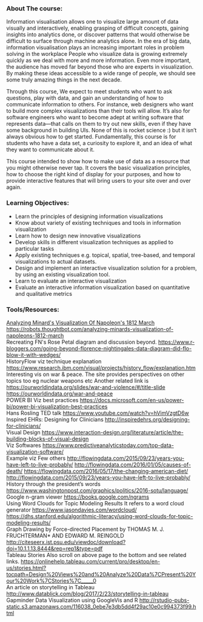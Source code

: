 ### About The course: 
Information visualisation allows one to visualize large amount of data visually and interactively, enabling grasping of difficult concepts, gaining insights into analytics done, or discover patterns that would otherwise be difficult to surface through machine analytics alone.  In the era of big data, information visualisation plays an increasing important roles in problem solving in the workplace   People who visualize data is growing extremely quickly as we deal with more and more information. Even more important, the audience has moved far beyond those who are experts in visualization. By making these ideas accessible to a wide range of people, we should see some truly amazing things in the next decade.

Through this course, We expect to meet students who want to ask questions, play with data, and gain an understanding of how to communicate information to others. For instance, web designers who want to build more complex visualizations than their tools will allow. It’s also for software engineers who want to become adept at writing software that represents data—that calls on them to try out new skills, even if they have some background in building UIs. None of this is rocket science :)  but it isn’t always obvious how to get started. Fundamentally, this course is for students who have a data set, a curiosity to explore it, and an idea of what they want to communicate about it.

This course intended to show how to make use of data as a resource that you might otherwise never tap. It covers the basic visualization principles, how to choose the right kind of display for your purposes, and how to provide interactive features that will bring users to your site over and over again. 


### Learning Objectives:

  - Learn the principles of designing information visualizations
  - Know about variety of existing techniques and tools in information visualization
  - Learn how to design new innovative visualizations
  - Develop skills in different visualization techniques as applied to particular tasks
  - Apply existing techniques e.g. topical, spatial, tree-based, and temporal visualizations to actual datasets.
  - Design and implement an interactive visualization solution for a problem, by using an existing visualization tool.
  - Learn to evaluate an interactive visualization
  - Evaluate an interactive information visualization based on quantitative and qualitative metrics


### Tools/Resources:
[Analyzing Minard's Visualization Of Napoleon's 1812 March](https://github.com/joannecheng/napoleon_analysis)
https://robots.thoughtbot.com/analyzing-minards-visualization-of-napoleons-1812-march 	
Recreating FN's Rose Petal diagram and discussion beyond.
https://www.r-bloggers.com/going-beyond-florence-nightingales-data-diagram-did-flo-blow-it-with-wedges/ 	
HistoryFlow viz technique explanation
https://www.research.ibm.com/visual/projects/history_flow/explanation.htm 	
Interesting vis on war & peace. The site provides perspectives on other topics too eg nuclear weapons etc Another related link is https://ourworldindata.org/slides/war-and-violence/#/title-slide
https://ourworldindata.org/war-and-peace 	
POWER BI Viz best practices
https://docs.microsoft.com/en-us/power-bi/power-bi-visualization-best-practices 	
Hans Rosling TED talk
https://www.youtube.com/watch?v=hVimVzgtD6w 	
Inspired EHRs: Designing for Clinicians
http://inspiredehrs.org/designing-for-clinicians/ 	
Visual Design
https://www.interaction-design.org/literature/article/the-building-blocks-of-visual-design 	
Viz Softwares
https://www.predictiveanalyticstoday.com/top-data-visualization-software/ 	
Example viz Few others http://flowingdata.com/2015/09/23/years-you-have-left-to-live-probably/ http://flowingdata.com/2016/01/05/causes-of-death/ https://flowingdata.com/2016/05/17/the-changing-american-diet/
http://flowingdata.com/2015/09/23/years-you-have-left-to-live-probably/ 	
History through the president’s words
https://www.washingtonpost.com/graphics/politics/2016-sotu/language/ 	
Google n-gram viewer
https://books.google.com/ngrams 	
Using Word Clouds for Topic Modeling Results It refers to a word cloud generator https://www.jasondavies.com/wordcloud/
https://dhs.stanford.edu/algorithmic-literacy/using-word-clouds-for-topic-modeling-results/ 	
Graph Drawing by Force-directed Placement by THOMAS M. J. FRUCHTERMAN* AND EDWARD M. REINGOLD
http://citeseerx.ist.psu.edu/viewdoc/download?doi=10.1.1.13.8444&rep=rep1&type=pdf 	
Tableau Stories Also scroll on above page to the bottom and see related links.
https://onlinehelp.tableau.com/current/pro/desktop/en-us/stories.html?tocpath=Design%20Views%20and%20Analyze%20Data%7CPresent%20Your%20Work%7CStories%7C_____0 	
An article on storytelling in Tableau
http://www.datablick.com/blog/2017/2/23/storytelling-in-tableau 	
Gapminder Data Visualization using GoogleVis and R
http://rstudio-pubs-static.s3.amazonaws.com/116038_0ebe7e3db5dd4f29ac10e0c994373f99.html
